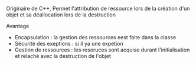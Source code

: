 

Originaire de C++, Permet l'attribution de ressource lors de la création d'un objet et sa déallocation lors de la destruction

Avantage

- Encapsulation : la gestion des ressources eest faite dans la classe
- Sécurité des exeptions : si il ya une expetion 
- Gestion de ressources : les resoruces sont acquise durant l'initialisation et relaché avec la destruction de l'objet
